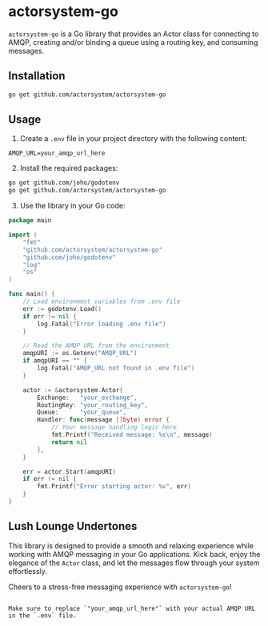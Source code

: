 # actorsystem-go

`actorsystem-go` is a Go library that provides an Actor class for connecting to AMQP, creating and/or binding a queue using a routing key, and consuming messages.

## Installation

```bash
go get github.com/actorsystem/actorsystem-go
```

## Usage

1. Create a `.env` file in your project directory with the following content:

```
AMQP_URL=your_amqp_url_here
```

2. Install the required packages:

```bash
go get github.com/joho/godotenv
go get github.com/actorsystem/actorsystem-go
```

3. Use the library in your Go code:

```go
package main

import (
	"fmt"
	"github.com/actorsystem/actorsystem-go"
	"github.com/joho/godotenv"
	"log"
	"os"
)

func main() {
	// Load environment variables from .env file
	err := godotenv.Load()
	if err != nil {
		log.Fatal("Error loading .env file")
	}

	// Read the AMQP URL from the environment
	amqpURI := os.Getenv("AMQP_URL")
	if amqpURI == "" {
		log.Fatal("AMQP_URL not found in .env file")
	}

	actor := &actorsystem.Actor{
		Exchange:   "your_exchange",
		RoutingKey: "your_routing_key",
		Queue:      "your_queue",
		Handler: func(message []byte) error {
			// Your message handling logic here
			fmt.Printf("Received message: %s\n", message)
			return nil
		},
	}

	err = actor.Start(amqpURI)
	if err != nil {
		fmt.Printf("Error starting actor: %v", err)
	}
}
```

## Lush Lounge Undertones

This library is designed to provide a smooth and relaxing experience while working with AMQP messaging in your Go applications. Kick back, enjoy the elegance of the `Actor` class, and let the messages flow through your system effortlessly.

Cheers to a stress-free messaging experience with `actorsystem-go`!
```

Make sure to replace `"your_amqp_url_here"` with your actual AMQP URL in the `.env` file.
